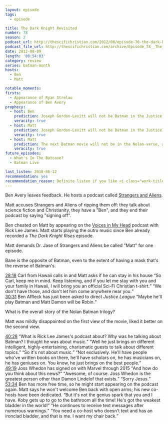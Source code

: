 ```yaml
---
layout: episode
tags:
  - episode

title: The Dark Knight Revisited
number: 78
season: 2
podcast_url: http://thescifichristian.com/2012/08/episode-78-the-dark-knight-revisited/
podcast_file_url: http://thescifichristian.com/archive/Episode_78__The_Dark_Knight_Revisite.mp3
date: 2012-08-09
length: '00:54:03'
category: review
series: batman-month
hosts:
  - Ben
  - Matt

notable_moments:
firsts:
  - Appearance of Ryan Strelau
  - Appearance of Ben Avery
prophecy:
  - host: Ben
    prediction: Joseph Gordon-Levitt will not be Batman in the Justice League movie
    veracity: true
  - host: Matt
    prediction: Joseph Gordon-Levitt will not be Batman in the Justice League movie
    veracity: true
  - host: Matt
    prediction: The next Batman movie will not be in the Nolan-verse, although it will have the same feel
    veracity: true
future_episodes: 
  - What's In The Batcave? 
  - Batman Live 

last_listen: 2018-06-12
recommendation: yes
recommendation_reason: Definite listen if you like <i class="work-title">The Dark Knight Rises</i>. Even if not, the banter between Matt and "guest host" Ben De Bono might be enough.
---
```

Ben Avery leaves feedback. He hosts a podcast called [Strangers and Aliens](http://strangersandaliens.com/). 

Matt accuses Strangers and Aliens of ripping them off: they talk about science fiction and Christianity, they have a "Ben", and they end their podcast by saying "signing off".

Ben cheated on Matt by appearing on the [Voices in My Head](https://rickleejames.podbean.com/) podcast with Rick Lee James. Matt starts playing the outro music since Ben already recorded a <i class="work-title">The Dark Knight Rises</i> episode.

Matt demands Dr. Jase of Strangers and Aliens be called "Matt" for one episode.

Bane is the opposite of Batman, even to the extent of having a mask that's the reverse of Batman's. 

<div class="quote">
  <a class="timestamp tag is-medium is-rounded is-primary" href="http://thescifichristian.com/2012/08/episode-78-the-dark-knight-revisited/#t=28:18">28:18</a>
  <span class="quote-context is-size-6">Carl from Hawaii calls in and Matt asks if he can stay in his house</span>
  <q class="matt">So Carl, keep me in mind. Keep listening, and if you let me stay with you and your family in Hawaii, I will bring you an official Sci-Fi Christian t-shirt.</q>
  <q class="ben">We don't have those, and don't let him come anywhere near you.</q>
</div>

<div class="quote">
  <a class="timestamp tag is-medium is-rounded is-primary" href="http://thescifichristian.com/2012/08/episode-78-the-dark-knight-revisited/#t=30:31">30:31</a>
  <span class="quote-context is-size-6">Ben Affleck has just been asked to direct <i class="work-title">Justice League</i></span>
  <q class="ben">Maybe he'll play Batman and Matt Damon will be Robin.</q>
</div>

What is the overall story of the Nolan Batman trilogy? 

Matt was mildly disappointed on the first view of the movie, liked it better on the second view.

<div class="quote">
  <a class="timestamp tag is-medium is-rounded is-primary" href="http://thescifichristian.com/2012/08/episode-78-the-dark-knight-revisited/#t=40:28">40:28</a>
  <span class="quote-context is-size-6"></span>
  <q class="matt">What is Rick Lee James's podcast about? Why was he talking about Batman? I thought he was about music.</q>
  <q class="ben">Well he just brings on different intelligent, highly-entertaining, charismatic guests to talk about different topics.</q>
  <q class="matt">So it's not about music.</q>
  <q class="ben">Not exclusively. He'll have people who've written books on there, he'll have scholars on, he has musicians on, he has geniuses on. You know, he just brings on the best people.</q>
</div>

<div class="quote">
  <a class="timestamp tag is-medium is-rounded is-primary" href="http://thescifichristian.com/2012/08/episode-78-the-dark-knight-revisited/#t=49:19">49:19</a>
  <span class="quote-context is-size-6">Joss Whedon has signed on with Marvel through 2015</span>
  <q class="ben">And how do you think about this news?</q>
  <q class="matt">Awesome, of course. Joss Whedon is the greatest person other than Damon Lindelof that exists.</q>
  <q class="ben">Sorry Jesus.</q>
</div>

<div class="quote">
  <a class="timestamp tag is-medium is-rounded is-primary" href="http://thescifichristian.com/2012/08/episode-78-the-dark-knight-revisited/#t=52:34">53:34</a>
  <span class="quote-context is-size-6">Ben has more free time, so he might start appearing on the podcast again. Matt says he won't welcome Ben back with open arms; his new co-hosts have been dedicated.</span>
  <q class="ben">But it's not the genius spark that you and I have. Koby gets up to go to the bathroom all the time! He's got the weakest bladder in the world!</q>
  <q class="matt">He continues to receive text messages after numerous warnings.</q>
  <q class="ben">You need a co-host who doesn't text and has an ironclad bladder, and that is me. I want my chair back.</q>
</div>